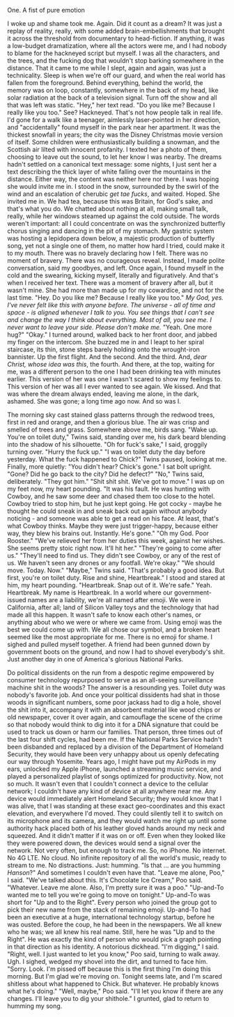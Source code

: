 One. A fist of pure emotion

I woke up and shame took me. Again.
	Did it count as a dream? It was just a replay of reality, really, with some added brain-embellishments that brought it across the threshold from documentary to head-fiction. If anything, it was a low-budget dramatization, where all the actors were me, and I had nobody to blame for the hackneyed script but myself. I was all the characters, and the trees, and the fucking dog that wouldn't stop barking somewhere in the distance. That it came to me while I slept, again and again, was just a technicality.
	Sleep is when we're off our guard, and when the real world has fallen from the foreground. Behind everything, behind the world, the memory was on loop, constantly, somewhere in the back of my head, like solar radiation at the back of a television signal. Turn off the show and all that was left was static.
	"Hey," her text read. "Do you like me? Because I really like you too."
	See? Hackneyed. That's not how people talk in real life.
	I'd gone for a walk like a teenager, aimlessly laser-pointed in her direction, and "accidentally" found myself in the park near her apartment. It was the thickest snowfall in years; the city was the Disney Christmas movie version of itself. Some children were enthusiastically building a snowman, and the Scottish air lilted with innocent profanity. I texted her a photo of them, choosing to leave out the sound, to let her know I was nearby. The dreams hadn't settled on a canonical text message: some nights, I just sent her a text describing the thick layer of white falling over the mountains in the distance. Either way, the content was neither here nor there. I was hoping she would invite me in.
	I stood in the snow, surrounded by the swirl of the wind and an escalation of cherubic _get tae fucks_, and waited. Hoped.
	She invited me in.
	We had tea, because this was Britain, for God's sake, and that's what you do. We chatted about nothing at all, making small talk, really, while her windows steamed up against the cold outside. The words weren't important: all I could concentrate on was the synchronized butterfly chorus singing and dancing in the pit of my stomach. My gastric system was hosting a lepidopera down below, a majestic production of butterfly song, yet not a single one of them, no matter how hard I tried, could make it to my mouth.
	There was no bravely declaring how I felt. There was no moment of bravery. There was no courageous reveal. Instead, I made polite conversation, said my goodbyes, and left.
	Once again, I found myself in the cold and the swearing, kicking myself, literally and figuratively.
	And that's when I received her text. There was a moment of bravery after all, but it wasn't mine. She had more than made up for my cowardice, and not for the last time.
	"Hey. Do you like me? Because I really like you too."
	_My God, yes. I've never felt like this with anyone before. The universe - all of time and space - is aligned whenever I talk to you. You see things that I can't see and change the way I think about everything. Most of all, you see me. I never want to leave your side. Please don't make me._
	"Yeah. One more hug?"
	"Okay."
	I turned around, walked back to her front door, and jabbed my finger on the intercom. She buzzed me in and I leapt to her spiral staircase, its thin, stone steps barely holding onto the wrought-iron bannister. Up the first flight. And the second. And the third. And, _dear Christ, whose idea was this_, the fourth.
	And there, at the top, waiting for me, was a different person to the one I had been drinking tea with minutes earlier. This version of her was one I wasn't scared to show my feelings to. This version of her was all I ever wanted to see again.
	We kissed.
	And that was where the dream always ended, leaving me alone, in the dark, ashamed.
	She was gone; a long time ago now. And so was I.
	
The morning sky cast stained glass patterns through the redwood trees, first in red and orange, and then a glorious blue. The air was crisp and smelled of trees and grass. Somewhere above me, birds sang.
	"Wake up. You're on toilet duty," Twins said, standing over me, his dark beard blending into the shadow of his silhouette.
	"Oh for fuck's sake," I said, groggily turning over.
	"Hurry the fuck up."
	"I was on toilet duty the day before yesterday. What the fuck happened to Chick?"
	Twins paused, looking at me. Finally, more quietly: "You didn't hear? Chick's gone."
	I sat bolt upright. "Gone? Did he go back to the city? Did he defect?"
	"No," Twins said, deliberately. "They got him."
	"Shit shit shit. We've got to move." I was up on my feet now, my heart pounding.
	"It was his fault. He was hunting with Cowboy, and he saw some deer and chased them too close to the hotel. Cowboy tried to stop him, but he just kept going. He got cocky - maybe he thought he could sneak in and sneak back out again without anybody noticing - and someone was able to get a read on his face. At least, that's what Cowboy thinks. Maybe they were just trigger-happy, because either way, they blew his brains out. Instantly. He's gone."
	"Oh my God. Poor Rooster."
	"We've relieved her from her duties this week, against her wishes. She seems pretty stoic right now. It'll hit her."
	"They're going to come after us."
	"They'll need to find us. They didn't see Cowboy, or any of the rest of us. We haven't seen any drones or any footfall. We're okay."
	"We should move. Today. Now."
	"Maybe," Twins said. "That's probably a good idea. But first, you're on toilet duty. Rise and shine, Heartbreak."
	I stood and stared at him, my heart pounding.
	"Heartbreak. Snap out of it. We're safe."
	Yeah. Heartbreak. My name is Heartbreak. In a world where our government-issued names are a liability, we're all named after emoji. We were in California, after all; land of Silicon Valley toys and the technology that had made all this happen. It wasn't  safe to know each other's names, or anything about who we were or where we came from. Using emoji was the best we could come up with. We all chose our symbol, and a broken heart seemed like the most appropriate for me. 
	There is no emoji for shame.
	I sighed and pulled myself together. A friend had been gunned down by government boots on the ground, and now I had to shovel everybody's shit. Just another day in one of America's glorious National Parks.
	
Do political dissidents on the run from a despotic regime empowered by consumer technology repurposed to serve as an all-seeing surveillance machine shit in the woods? The answer is a resounding yes.
	Toilet duty was nobody's favorite job. And once your political dissidents had shat in those woods in significant numbers, some poor jackass had to dig a hole, shovel the shit into it, accompany it with an absorbent material like wood chips or old newspaper, cover it over again, and camouflage the scene of the crime so that nobody would think to dig into it for a DNA signature that could be used to track us down or harm our families. That person, three times out of the last four shift cycles, had been me.
	If the National Parks Service hadn't been disbanded and replaced by a division of the Department of Homeland Security, they would have been very unhappy about us openly defecating our way through Yosemite.
	Years ago, I might have put my AirPods in my ears, unlocked my Apple iPhone, launched a streaming music service, and played a personalized playlist of songs optimized for productivity. Now, not so much.
	It wasn't even that I couldn't connect a device to the cellular network; I couldn't have any kind of device at all anywhere near me. Any device would immediately alert Homeland Security; they would know that I was alive, that I was standing at these exact geo-coordinates and this exact elevation, and everywhere I'd moved. They could silently tell it to switch on its microphone and its camera, and they would watch me right up until some authority hack placed both of his leather gloved hands around my neck and squeezed. And it didn't matter if it was on or off. Even when they looked like they were powered down, the devices would send a signal over the network. Not very often, but enough to track me.
	So, no iPhone. No internet. No 4G LTE. No cloud. No infinite repository of all the world's music, ready to stream to me. No distractions. Just: humming.
	"Is that ... are you humming _Hanson_?"
	And sometimes I couldn't even have that.
	"Leave me alone, Poo," I said.
	"We've talked about this. It's Chocolate Ice Cream," Poo said.
	"Whatever. Leave me alone. Also, I'm pretty sure it was a poo."
	"Up-and-To wanted me to tell you we're going to move on tonight." Up-and-To was short for "Up and to the Right". Every person who joined the group got to pick their new name from the stack of remaining emoji. Up-and-To had been an executive at a huge, international technology startup, before he was ousted. Before the coup, he had been in the newspapers. We all knew who he was; we all knew his real name. Still, here he was "Up and to the Right". He was exactly the kind of person who would pick a graph pointing in that direction as his identity. A notorious dickhead.
	"I'm digging," I said.
	"Right, well. I just wanted to let you know," Poo said, turning to walk away.
	Ugh. I sighed, wedged my shovel into the dirt, and turned to face him. "Sorry. Look. I'm pissed off because this is the first thing I'm doing this morning. But I'm glad we're moving on. Tonight seems late, and I'm scared shitless about what happened to Chick. But whatever. He probably knows what he's doing."
	"Well, maybe," Poo said. "I'll let you know if there are any changes. I'll leave you to dig your shithole."
	I grunted, glad to return to humming my song.
	
